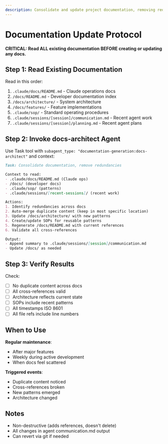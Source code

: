 ```yaml
---
description: Consolidate and update project documentation, removing redundancies
---
```


# Documentation Update Protocol

**CRITICAL: Read ALL existing documentation BEFORE creating or updating any docs.**

## Step 1: Read Existing Documentation

Read in this order:
1. `.claude/docs/README.md` - Claude operations docs
2. `/docs/README.md` - Developer documentation index
3. `/docs/architecture/` - System architecture
4. `/docs/features/` - Feature implementations
5. `.claude/sop/` - Standard operating procedures
6. `.claude/sessions/[session]/communication.md` - Recent agent work
6. `.claude/sessions/[session]/planning.md` - Recent agent plans

## Step 2: Invoke docs-architect Agent

Use Task tool with `subagent_type: "documentation-generation:docs-architect"` and context:

```markdown
Task: Consolidate documentation, remove redundancies

Context to read:
- .claude/docs/README.md (Claude ops)
- /docs/ (developer docs)
- .claude/sop/ (patterns)
- .claude/sessions/[recent-sessions]/ (recent work)

Actions:
1. Identify redundancies across docs
2. Auto-merge duplicate content (keep in most specific location)
3. Update /docs/architecture/ with new patterns
4. Create/update SOPs for reusable patterns
5. Regenerate /docs/README.md with current references
6. Validate all cross-references

Output:
- Append summary to .claude/sessions/[session]/communication.md
- Update /docs/ as needed
```

## Step 3: Verify Results

Check:
- [ ] No duplicate content across docs
- [ ] All cross-references valid
- [ ] Architecture reflects current state
- [ ] SOPs include recent patterns
- [ ] All timestamps ISO 8601
- [ ] All file refs include line numbers

## When to Use

**Regular maintenance**:
- After major features
- Weekly during active development
- When docs feel scattered

**Triggered events**:
- Duplicate content noticed
- Cross-references broken
- New patterns emerged
- Architecture changed

## Notes

- Non-destructive (adds references, doesn't delete)
- All changes in agent communication.md output
- Can revert via git if needed
